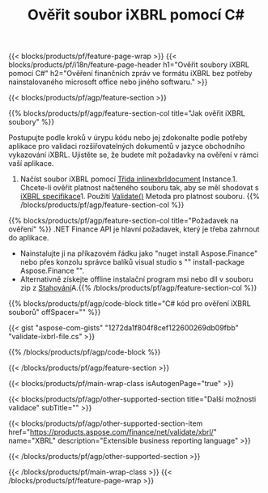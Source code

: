 ﻿---
title: Ověřit soubor iXBRL pomocí C#
description: Vzorový kód pro validaci iXBRL souboru. Použijte API příkladový kód pro ověření souborů batch iXBRL v aplikacích založených na .NET. 
url: /cs/net/validate/ixbrl/
family: finance
platformtag: net
feature: validate
informat: iXBRL
outformat: 
otherformats: 
---
{{< blocks/products/pf/feature-page-wrap >}}
{{< blocks/products/pf/i18n/feature-page-header h1="Ověřit soubory iXBRL pomocí C#" h2="Ověření finančních zpráv ve formátu iXBRL bez potřeby nainstalovaného microsoft office nebo jiného softwaru." >}}

{{< blocks/products/pf/agp/feature-section >}}

{{% blocks/products/pf/agp/feature-section-col title="Jak ověřit iXBRL soubory" %}}

Postupujte podle kroků v úrypu kódu nebo jej zdokonalte podle potřeby aplikace pro validaci rozšiřovatelných dokumentů v jazyce obchodního vykazování iXBRL. Ujistěte se, že budete mít požadavky na ověření v rámci vaší aplikace.

1. Načíst soubor iXBRL pomocí [Třída inlinexbrldocument](https://apireference.aspose.com/finance/net/aspose.finance.xbrl.inline/inlinexbrldocument) Instance.1. Chcete-li ověřit platnost načteného souboru tak, aby se měl shodovat s [iXBRL specifikace](http://www.xbrl.org/specification/inlinexbrl-part1/rec-2013-11-18/inlinexbrl-part1-rec-2013-11-18.html)1. Použití [Validate()](https://apireference.aspose.com/finance/net/aspose.finance.xbrl.inline/inlinexbrldocument/methods/validate) Metoda pro platnost souboru.
{{% /blocks/products/pf/agp/feature-section-col %}}

{{% blocks/products/pf/agp/feature-section-col title="Požadavek na ověření" %}}
.NET Finance API je hlavní požadavek, který je třeba zahrnout do aplikace. 
- Nainstalujte ji na příkazovém řádku jako "nuget install Aspose.Finance" nebo přes konzolu správce balíků visual studio s "" install-package Aspose.Finance "".
- Alternativně získejte offline instalační program msi nebo dll v souboru zip z [Stahování](https://downloads.aspose.com/finance/net)A.{{% /blocks/products/pf/agp/feature-section-col %}}

{{% blocks/products/pf/agp/code-block title="C# kód pro ověření iXBRL souborů" offSpacer="" %}}

{{< gist "aspose-com-gists" "1272da1f804f8cef122600269db09fbb" "validate-ixbrl-file.cs" >}}

{{% /blocks/products/pf/agp/code-block %}}

{{< /blocks/products/pf/agp/feature-section >}}

{{< blocks/products/pf/main-wrap-class isAutogenPage="true" >}}

{{< blocks/products/pf/agp/other-supported-section title="Další možnosti validace" subTitle="" >}}

{{< blocks/products/pf/agp/other-supported-section-item href="https://products.aspose.com/finance/net/validate/xbrl/" name="XBRL" description="Extensible business reporting language" >}}

{{< /blocks/products/pf/agp/other-supported-section >}}

{{< /blocks/products/pf/main-wrap-class >}}
{{< /blocks/products/pf/feature-page-wrap >}}